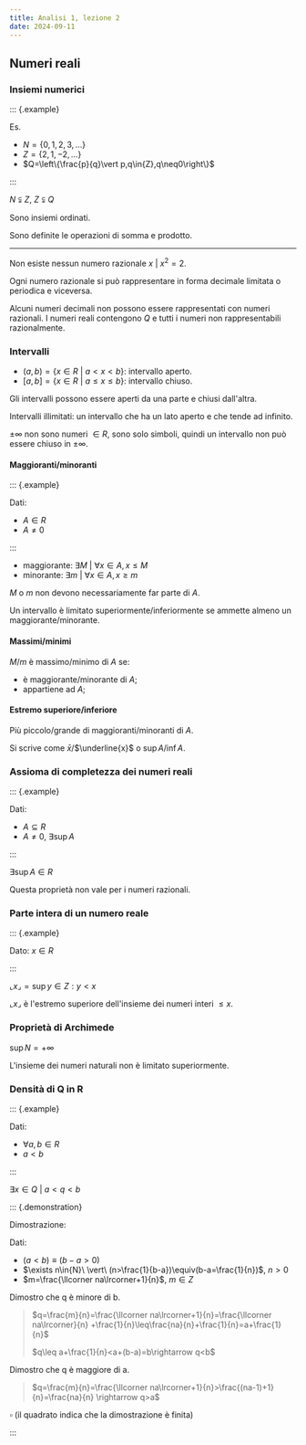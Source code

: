 ```yaml
---
title: Analisi 1, lezione 2
date: 2024-09-11
---
```


## Numeri reali

### Insiemi numerici

::: {.example}

Es.

- $N=\{0,1,2,3,\ldots\}$
- $Z=\{2,1,-2,\ldots\}$
- $Q=\left\{\frac{p}{q}\vert p,q\in{Z},q\neq0\right\}$

:::

$N\subsetneqq Z$, $Z\subsetneqq Q$

Sono insiemi ordinati.

Sono definite le operazioni di somma e prodotto.

---

Non esiste nessun numero razionale $x\ \vert\ x^2=2$.

Ogni numero razionale si può rappresentare in forma decimale limitata o
periodica e viceversa.

Alcuni numeri decimali non possono essere rappresentati con numeri razionali. I
numeri reali contengono $Q$ e tutti i numeri non rappresentabili razionalmente.

### Intervalli

- $(a,b)=\{x\in{R}\ \vert\ a<x<b\}$: intervallo aperto.
- $[a,b]=\{x\in{R}\ \vert\ a\leq x\leq b\}$: intervallo chiuso.

Gli intervalli possono essere aperti da una parte e chiusi dall'altra.

Intervalli illimitati: un intervallo che ha un lato aperto e che tende ad
infinito.

$\pm\infty$ non sono numeri $\in{R}$, sono solo simboli, quindi un intervallo
non può essere chiuso in $\pm\infty$.

#### Maggioranti/minoranti

::: {.example}

Dati:

- $A\in{R}$
- $A\neq0$

:::

- maggiorante: $\exists M\ \vert\ \forall x\in{A},x\leq M$
- minorante: $\exists m\ \vert\ \forall x\in{A},x\geq m$

$M$ o $m$ non devono necessariamente far parte di $A$.

Un intervallo è limitato superiormente/inferiormente se ammette almeno un
maggiorante/minorante.

#### Massimi/minimi

$M$/$m$ è massimo/minimo di $A$ se:

- è maggiorante/minorante di $A$;
- appartiene ad $A$;

#### Estremo superiore/inferiore

Più piccolo/grande di maggioranti/minoranti di $A$.

Si scrive come $\bar{x}$/$\underline{x}$ o $\sup{A}$/$\inf{A}$.

### Assioma di completezza dei numeri reali

::: {.example}

Dati:

- $A\subseteq R$
- $A\neq 0$, $\exists\sup{A}$

:::

$\exists\sup{A}\in{R}$

Questa proprietà non vale per i numeri razionali.

### Parte intera di un numero reale

::: {.example}

Dato: $x\in{R}$

:::

$\llcorner x\lrcorner=\sup{y\in{Z}:y<x}$

$\llcorner x\lrcorner$ è l'estremo superiore dell'insieme dei numeri interi
$\leq x$.

### Proprietà di Archimede

$\sup{N}=+\infty$

L'insieme dei numeri naturali non è limitato superiormente.

### Densità di Q in R

::: {.example}

Dati:

- $\forall a,b\in{R}$
- $a<b$

:::

$\exists x\in{Q}\ \vert\ a<q<b$

::: {.demonstration}

Dimostrazione:

Dati:

- $(a<b)\equiv(b-a>0)$
- $\exists n\in{N}\ \vert\ (n>\frac{1}{b-a})\equiv(b-a=\frac{1}{n})$, $n>0$
- $m=\frac{\llcorner na\lrcorner+1}{n}$, $m\in{Z}$

Dimostro che q è minore di b.

> $q=\frac{m}{n}=\frac{\llcorner na\lrcorner+1}{n}=\frac{\llcorner na\lrcorner}{n}
> +\frac{1}{n}\leq\frac{na}{n}+\frac{1}{n}=a+\frac{1}{n}$
>
> $q\leq a+\frac{1}{n}<a+(b-a)=b\rightarrow q<b$

Dimostro che q è maggiore di a.

> $q=\frac{m}{n}=\frac{\llcorner na\lrcorner+1}{n}>\frac{(na-1)+1}{n}=\frac{na}{n}
> \rightarrow q>a$

$\square$ (il quadrato indica che la dimostrazione è finita)

:::
